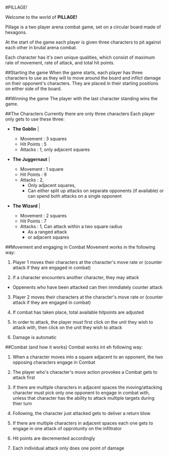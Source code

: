 #PILLAGE!

Welcome to the world of **PILLAGE!**  

Pillage is a two player arena combat game, set on a circular board made 
of hexagons.

At the start of the game each player is given three characters to pit 
against each other in brutal arena combat.

Each character has it's own unique qualities, which consist of maximum
rate of movement, rate of attack, and total hit points.

##Starting the game
When the game starts, each player has three characters to use as they
will to move around the board and inflict damage on their opponent's
characters. They are placed in their starting positions on either side
of the board.

##Winning the game
The player with the last character standing wins the game.

##The Characters
Currently there are only three characters Each player only gets to use
these three:

* **The Goblin** | 
    * Movement : 3 squares
    * Hit Points : 5
    * Attacks : 1, only adjacent squares

* **The Juggernaut** |
    * Movement : 1 square
    * Hit Points : 9
    * Attacks : 2, 
        + Only adjacent squares, 
        + Can either split up attacks on separate opponents
        (if available) or can spend both attacks on a single 
        opponent

* **The Wizard** |
    * Movement : 2 squares
    * Hit Points : 7
    * Attacks : 1, Can attack within a two square radius
        + As a ranged attack
        + or adjacent squares

##Movement and engaging in Combat
Movement works in the following way:
1. Player 1 moves their characters at the character's move rate or 
(counter attack if they are engaged in combat)

2. If a character encounters another character, they may attack
* Oppenents who have been attacked can then immdiately 
counter attack

3. Player 2 moves their characters at the character's move rate
or (counter attack if they are engaged in combat)

4. If combat has taken place, total available hitpoints are adjusted

5. In order to attack, the player must first click on the unit they wish
to attack with, then click on the unit they wish to attack

6. Damage is automatic
 
##Combat (and how it works)
Combat works int eh following way:
1. When a character moves into a square adjacent to an opponent, the
two opposing characters engage in Combat

2. The player who's character's move action provokes a Combat gets to
attack first 

3. If there are multiple characters in adjacent spaces the 
moving/attacking character must pick only one opponent to engage in 
combat with, unless that character has the ability to attack
multiple targets during thier turn

4. Following, the character just attacked gets to deliver a return blow

5. If there are multiple characters in adjacent spaces each one gets to
engage in one attack of opprotunity on the infiltrator

6. Hit points are decremented accordingly

7. Each individual attack only does one point of damage

